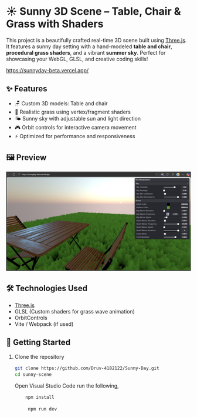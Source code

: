 # ☀️ Sunny 3D Scene – Table, Chair & Grass with Shaders

This project is a beautifully crafted real-time 3D scene built using [Three.js](https://threejs.org/). It features a sunny day setting with a hand-modeled **table and chair**, **procedural grass shaders**, and a vibrant **summer sky**. Perfect for showcasing your WebGL, GLSL, and creative coding skills!

https://sunnyday-beta.vercel.app/

## ✨ Features

- 🪑 Custom 3D models: Table and chair
- 🌱 Realistic grass using vertex/fragment shaders
- 🌤️ Sunny sky with adjustable sun and light direction
- 🎮 Orbit controls for interactive camera movement
- ⚡ Optimized for performance and responsiveness

## 🖼 Preview

![Scene Preview](static/img/preview.png)    


## 🛠️ Technologies Used

- [Three.js](https://threejs.org/)
- GLSL (Custom shaders for grass wave animation)
- OrbitControls
- Vite / Webpack (if used)


## 🚀 Getting Started

1. Clone the repository  
   ```bash
   git clone https://github.com/Druv-4182122/Sunny-Day.git
   cd sunny-scene
   ```

    Open Visual Studio Code run the following,
    ```
        npm install
   
         npm run dev
    ```
